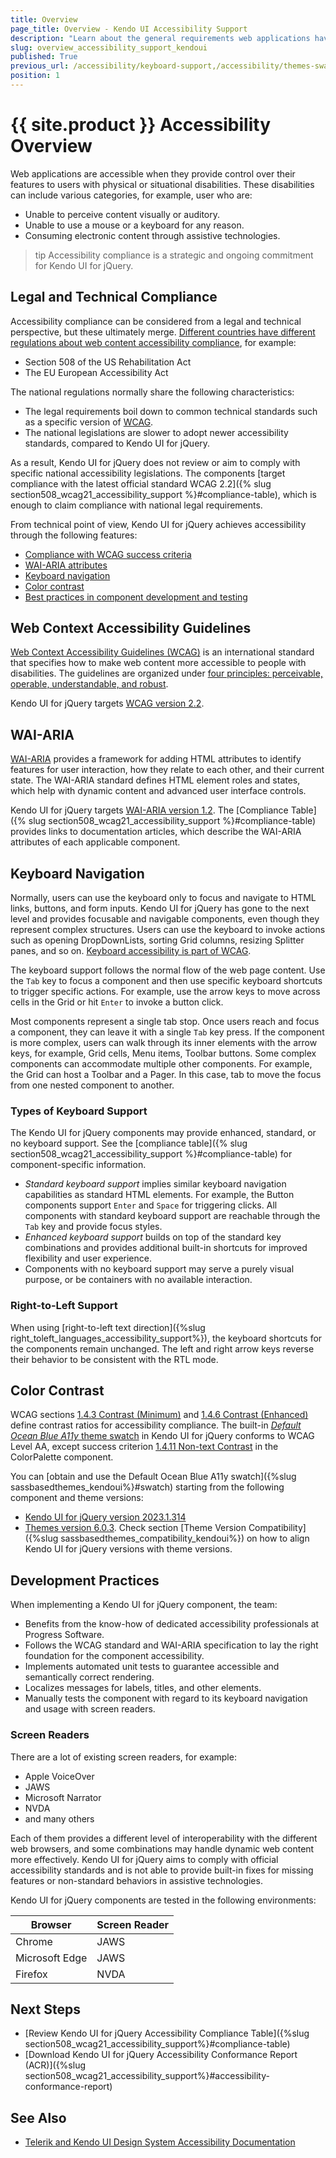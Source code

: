 ```yaml
---
title: Overview
page_title: Overview - Kendo UI Accessibility Support
description: "Learn about the general requirements web applications have to meet to be accessible and the Accessibility support Kendo UI components provide."
slug: overview_accessibility_support_kendoui
published: True
previous_url: /accessibility/keyboard-support,/accessibility/themes-swatches, /accessibility/wai-aria-support-in-kendo, /accessibility/wcag, /accessibility/section-508
position: 1
---
```


# {{ site.product }} Accessibility Overview

Web applications are accessible when they provide control over their features to users with physical or situational disabilities. These disabilities can include various categories, for example, user who are:

* Unable to perceive content visually or auditory.
* Unable to use a mouse or a keyboard for any reason.
* Consuming electronic content through assistive technologies.

>tip Accessibility compliance is a strategic and ongoing commitment for Kendo UI for jQuery.

## Legal and Technical Compliance

Accessibility compliance can be considered from a legal and technical perspective, but these ultimately merge. <a href="https://www.w3.org/WAI/policies/" target="_blank">Different countries have different regulations about web content accessibility compliance</a>, for example:

* Section 508 of the US Rehabilitation Act
* The EU European Accessibility Act

The national regulations normally share the following characteristics:

* The legal requirements boil down to common technical standards such as a specific version of [WCAG](#web-context-accessibility-guidelines).
* The national legislations are slower to adopt newer accessibility standards, compared to Kendo UI for jQuery.

As a result, Kendo UI for jQuery does not review or aim to comply with specific national accessibility legislations. The components [target compliance with the latest official standard WCAG 2.2]({% slug section508_wcag21_accessibility_support %}#compliance-table), which is enough to claim compliance with national legal requirements.

From technical point of view, Kendo UI for jQuery achieves accessibility through the following features:

* [Compliance with WCAG success criteria](#web-context-accessibility-guidelines)
* [WAI-ARIA attributes](#wai-aria)
* [Keyboard navigation](#keyboard-navigation)
* [Color contrast](#color-contrast)
* [Best practices in component development and testing](#development-practices)

## Web Context Accessibility Guidelines

<a href="https://www.w3.org/WAI/standards-guidelines/wcag/" target="_blank">Web Context Accessibility Guidelines (WCAG)</a> is an international standard that specifies how to make web content more accessible to people with disabilities. The guidelines are organized under <a href="https://www.w3.org/WAI/WCAG22/Understanding/intro#understanding-the-four-principles-of-accessibility" target="_blank">four principles: perceivable, operable, understandable, and robust</a>.

Kendo UI for jQuery targets <a href="https://www.w3.org/TR/WCAG22/" target="_blank">WCAG version 2.2</a>.

## WAI-ARIA

<a href="https://www.w3.org/WAI/standards-guidelines/aria/" target="_blank">WAI-ARIA</a> provides a framework for adding HTML attributes to identify features for user interaction, how they relate to each other, and their current state. The WAI-ARIA standard defines HTML element roles and states, which help with dynamic content and advanced user interface controls.

Kendo UI for jQuery targets <a href="https://www.w3.org/TR/wai-aria/" target="_blank">WAI-ARIA version 1.2</a>. The [Compliance Table]({% slug section508_wcag21_accessibility_support %}#compliance-table) provides links to documentation articles, which describe the WAI-ARIA attributes of each applicable component.

## Keyboard Navigation

Normally, users can use the keyboard only to focus and navigate to HTML links, buttons, and form inputs. Kendo UI for jQuery has gone to the next level and provides focusable and navigable components, even though they represent complex structures. Users can use the keyboard to invoke actions such as opening DropDownLists, sorting Grid columns, resizing Splitter panes, and so on. <a href="https://www.w3.org/WAI/WCAG22/quickref/#keyboard-accessible" target="_blank">Keyboard accessibility is part of WCAG</a>.

The keyboard support follows the normal flow of the web page content. Use the `Tab` key to focus a component and then use specific keyboard shortcuts to trigger specific actions. For example, use the arrow keys to move across cells in the Grid or hit `Enter` to invoke a button click.

Most components represent a single tab stop. Once users reach and focus a component, they can leave it with a single `Tab` key press. If the component is more complex, users can walk through its inner elements with the arrow keys, for example, Grid cells, Menu items, Toolbar buttons. Some complex components can accommodate multiple other components. For example, the Grid can host a Toolbar and a Pager. In this case, tab to move the focus from one nested component to another.

### Types of Keyboard Support

The Kendo UI for jQuery components may provide enhanced, standard, or no keyboard support. See the [compliance table]({% slug section508_wcag21_accessibility_support %}#compliance-table) for component-specific information.

* *Standard keyboard support* implies similar keyboard navigation capabilities as standard HTML elements. For example, the Button components support `Enter` and `Space` for triggering clicks. All components with standard keyboard support are reachable through the `Tab` key and provide focus styles.
* *Enhanced keyboard support* builds on top of the standard key combinations and provides additional built-in shortcuts for improved flexibility and user experience.
* Components with no keyboard support may serve a purely visual purpose, or be containers with no available interaction.

### Right-to-Left Support

When using [right-to-left text direction]({%slug right_toleft_languages_accessibility_support%}), the keyboard shortcuts for the components remain unchanged. The left and right arrow keys reverse their behavior to be consistent with the RTL mode.

## Color Contrast

WCAG sections <a href="https://www.w3.org/TR/WCAG22/#contrast-minimum" target="_blank">1.4.3 Contrast (Minimum)</a> and <a href="https://www.w3.org/TR/WCAG22/#contrast-enhanced" target="_blank">1.4.6 Contrast (Enhanced)</a> define contrast ratios for accessibility compliance. The built-in [*Default Ocean Blue A11y* theme swatch](https://www.telerik.com/design-system/docs/themes/kendo-themes/default/swatches/#ocean-blue-accessibility-swatch) in Kendo UI for jQuery conforms to WCAG Level AA, except success criterion <a href="https://www.w3.org/TR/WCAG22/#non-text-contrast" target="_blank">1.4.11 Non-text Contrast</a> in the ColorPalette component.

You can [obtain and use the Default Ocean Blue A11y swatch]({%slug sassbasedthemes_kendoui%}#swatch) starting from the following component and theme versions:

* [Kendo UI for jQuery version 2023.1.314](https://www.telerik.com/support/whats-new/kendo-ui/release-history/kendo-ui-r1-2023-sp1-(version-2023-1-314))
* [Themes version 6.0.3](https://github.com/telerik/kendo-themes/releases/tag/v6.0.3). Check section [Theme Version Compatibility]({%slug sassbasedthemes_compatibility_kendoui%}) on how to align Kendo UI for jQuery versions with theme versions.

## Development Practices

When implementing a Kendo UI for jQuery component, the team:

* Benefits from the know-how of dedicated accessibility professionals at Progress Software.
* Follows the WCAG standard and WAI-ARIA specification to lay the right foundation for the component accessibility.
* Implements automated unit tests to guarantee accessible and semantically correct rendering.
* Localizes messages for labels, titles, and other elements.
* Manually tests the component with regard to its keyboard navigation and usage with screen readers.

### Screen Readers

There are a lot of existing screen readers, for example:

* Apple VoiceOver
* JAWS
* Microsoft Narrator
* NVDA
* and many others

Each of them provides a different level of interoperability with the different web browsers, and some combinations may handle dynamic web content more effectively. Kendo UI for jQuery aims to comply with official accessibility standards and is not able to provide built-in fixes for missing features or non-standard behaviors in assistive technologies.

Kendo UI for jQuery components are tested in the following environments:

| Browser | Screen Reader |
| --- | --- |
| Chrome | JAWS |
| Microsoft Edge | JAWS |
| Firefox | NVDA |

## Next Steps

* [Review Kendo UI for jQuery Accessibility Compliance Table]({%slug section508_wcag21_accessibility_support%}#compliance-table)
* [Download Kendo UI for jQuery Accessibility Conformance Report (ACR)]({%slug section508_wcag21_accessibility_support%}#accessibility-conformance-report)

## See Also

* [Telerik and Kendo UI Design System Accessibility Documentation](https://www.telerik.com/design-system/docs/foundation/accessibility/global-accessibility)
